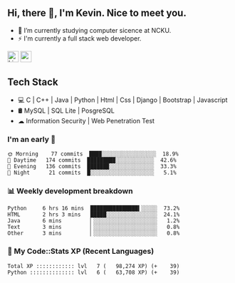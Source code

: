 ## Hi, there 👋, I'm Kevin. Nice to meet you.

- 🌱 I’m currently studying computer sicence at NCKU.
- ⚡ I'm currently a full stack web developer.

<a href="https://www.linkedin.com/in/kevin12686/"><img alt="LinkedIn" src="https://img.shields.io/badge/linkedin%20-%230077B5.svg?&style=for-the-badge&logo=linkedin&logoColor=white" height=25></a>
<a href="https://www.instagram.com/kevin12686/"><img src="https://img.shields.io/badge/instagram-3f729b?&style=for-the-badge&logo=instagram&logoColor=white" height=25></a>

## Tech Stack

* 💻 C | C++ | Java | Python | Html | Css | Django | Bootstrap | Javascript
* 🛢️ MySQL | SQL Lite | PosgreSQL
* ☁ Information Security | Web Penetration Test

### I'm an early 🐤

<!-- early_bird start -->

```text
🌞 Morning    77 commits  ███▉░░░░░░░░░░░░░░░░░  18.9%
🌆 Daytime   174 commits  ████████▉░░░░░░░░░░░░  42.6%
🌃 Evening   136 commits  ██████▉░░░░░░░░░░░░░░  33.3%
🌙 Night      21 commits  █░░░░░░░░░░░░░░░░░░░░   5.1%
```

<!-- early_bird end -->

### 📊 Weekly development breakdown

<!-- code_time start -->

```text
Python     6 hrs 16 mins  ███████████████▍░░░░░  73.2%
HTML       2 hrs 3 mins   █████░░░░░░░░░░░░░░░░  24.1%
Java       6 mins         ▏░░░░░░░░░░░░░░░░░░░░   1.2%
Text       3 mins         ▏░░░░░░░░░░░░░░░░░░░░   0.8%
Other      3 mins         ▏░░░░░░░░░░░░░░░░░░░░   0.8%
```

<!-- code_time end -->

### 🧰 My Code::Stats XP (Recent Languages)

<!-- codestats start -->

```text
Total XP :::::::::::: lvl   7 (   98,274 XP) (+    39)
Python :::::::::::::: lvl   6 (   63,708 XP) (+    39)
```

<!-- codestats end -->
